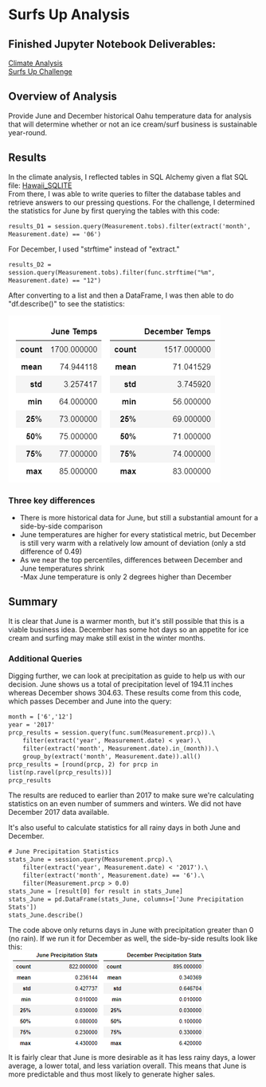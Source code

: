 # Surfs Up Analysis

## Finished Jupyter Notebook Deliverables:    
[Climate Analysis](/climate_analysis.ipynb)      
[Surfs Up Challenge](/SurfsUp_Challenge.ipynb)  

## Overview of Analysis
Provide June and December historical Oahu temperature data for analysis that will determine whether or not an ice cream/surf business is sustainable year-round.

## Results
In the climate analysis, I reflected tables in SQL Alchemy given a flat SQL file: [Hawaii_SQLITE](/hawaii.sqlite)    
From there, I was able to write queries to filter the database tables and retrieve answers to our pressing questions.  For the challenge, I determined the statistics for June by first querying the tables with this code:  
```
results_D1 = session.query(Measurement.tobs).filter(extract('month', Measurement.date) == '06')
```  
For December, I used "strftime" instead of "extract."  
```
results_D2 = session.query(Measurement.tobs).filter(func.strftime("%m", Measurement.date) == "12")
```  
After converting to a list and then a DataFrame, I was then able to do "df.describe()" to see the statistics:  

![June December Temps Side By Side](/June_December_Temps_Side_By_Side.png "June & December Temps")
  
### Three key differences
* There is more historical data for June, but still a substantial amount for a side-by-side comparison    
* June temperatures are higher for every statistical metric, but December is still very warm with a relatively low amount of deviation (only a std difference of 0.49)    
* As we near the top percentiles, differences between December and June temperatures shrink  
  -Max June temperature is only 2 degrees higher than December  
    
## Summary 
It is clear that June is a warmer month, but it's still possible that this is a viable business idea.  December has some hot days so an appetite for ice cream and surfing may make still exist in the winter months.
### Additional Queries
Digging further, we can look at precipitation as guide to help us with our decision.  June shows us a total of precipitation level of 194.11 inches whereas December shows 304.63.  These results come from this code, which passes December and June into the query:  
  
```
month = ['6','12']
year = '2017'
prcp_results = session.query(func.sum(Measurement.prcp)).\
    filter(extract('year', Measurement.date) < year).\
    filter(extract('month', Measurement.date).in_(month)).\
    group_by(extract('month', Measurement.date)).all()
prcp_results = [round(prcp, 2) for prcp in list(np.ravel(prcp_results))]
prcp_results
```  
  
The results are reduced to earlier than 2017 to make sure we're calculating statistics on an even number of summers and winters.  We did not have December 2017 data available.    
    
It's also useful to calculate statistics for all rainy days in both June and December.  
  
```
# June Precipitation Statistics
stats_June = session.query(Measurement.prcp).\
    filter(extract('year', Measurement.date) < '2017').\
    filter(extract('month', Measurement.date) == '6').\
    filter(Measurement.prcp > 0.0)
stats_June = [result[0] for result in stats_June]
stats_June = pd.DataFrame(stats_June, columns=['June Precipitation Stats'])
stats_June.describe()
```  
  
The code above only returns days in June with precipitation greater than 0 (no rain).  If we run it for December as well, the side-by-side results look like this:  
![June December Prcp Side By Side](/June_December_Prcp_Side_By_Side.png "June & December Prcp")  
It is fairly clear that June is more desirable as it has less rainy days, a lower average, a lower total, and less variation overall.  This means that June is more predictable and thus most likely to generate higher sales.
